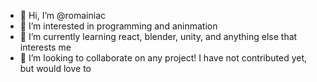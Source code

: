 - 👋 Hi, I’m @romainiac
- 👀 I’m interested in programming and aninmation
- 🌱 I’m currently learning react, blender, unity, and anything else that interests me 
- 💞️ I’m looking to collaborate on any project! I have not contributed yet, but would love to

<!---
romainiac/romainiac is a ✨ special ✨ repository because its `README.md` (this file) appears on your GitHub profile.
You can click the Preview link to take a look at your changes.
--->
